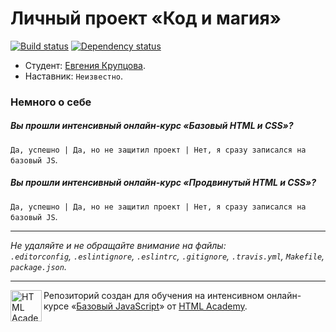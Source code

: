 # Личный проект «Код и магия»

[![Build status][travis-image]][travis-url]
[![Dependency status][dependency-image]][dependency-url]

* Студент: [Евгения Крупцова](https://htmlacademy.ru/profile/id47597).
* Наставник: `Неизвестно`.

### Немного о себе

##### Вы прошли интенсивный онлайн-курс «Базовый HTML и CSS»?
`Да, успешно | Да, но не защитил проект | Нет, я сразу записался на базовый JS`.

##### Вы прошли интенсивный онлайн-курс «Продвинутый HTML и CSS»?
`Да, успешно | Да, но не защитил проект | Нет, я сразу записался на базовый JS`.

---

_Не удаляйте и не обращайте внимание на файлы:_<br>
_`.editorconfig`, `.eslintignore`, `.eslintrc`, `.gitignore`, `.travis.yml`, `Makefile`, `package.json`._

---

<a href="https://htmlacademy.ru/js_intensive"><img align="left" width="50" height="50" title="HTML Academy" src="https://up.htmlacademy.ru/static/img/intensive/javascript/logo-for-github.svg"></a>

Репозиторий создан для обучения на интенсивном онлайн-курсе «[Базовый JavaScript](https://htmlacademy.ru/js_intensive)» от [HTML Academy](https://htmlacademy.ru).

[travis-image]: https://travis-ci.org/htmlacademy-javascript/47597-code-and-magick.svg?branch=master
[travis-url]: https://travis-ci.org/htmlacademy-javascript/47597-code-and-magick
[dependency-image]: https://david-dm.org/htmlacademy-javascript/47597-code-and-magick.svg?style=flat-square
[dependency-url]: https://david-dm.org/htmlacademy-javascript/47597-code-and-magick
